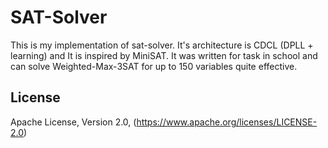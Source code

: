 # SAT-Solver

This is my implementation of sat-solver. It's architecture is CDCL (DPLL + learning) and It is inspired by MiniSAT. It was written for task in school and can solve Weighted-Max-3SAT for up to 150 variables quite effective.

## License

Apache License, Version 2.0, (https://www.apache.org/licenses/LICENSE-2.0)
